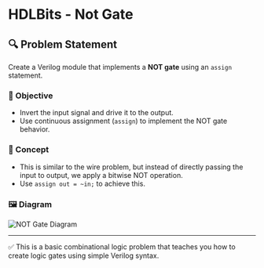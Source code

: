 # HDLBits - Not Gate

## 🔍 Problem Statement

Create a Verilog module that implements a **NOT gate** using an `assign` statement.

### 🎯 Objective
- Invert the input signal and drive it to the output.
- Use continuous assignment (`assign`) to implement the NOT gate behavior.

### 🧠 Concept
- This is similar to the wire problem, but instead of directly passing the input to output, we apply a bitwise NOT operation.
- Use `assign out = ~in;` to achieve this.

### 🖼️ Diagram
![NOT Gate Diagram](https://hdlbits.01xz.net/mw/images/9/9e/Notgate.png)

---

✅ This is a basic combinational logic problem that teaches you how to create logic gates using simple Verilog syntax.
